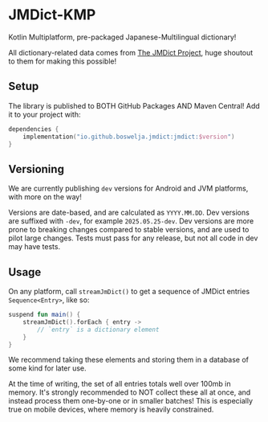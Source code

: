 # JMDict-KMP

Kotlin Multiplatform, pre-packaged Japanese-Multilingual dictionary!

All dictionary-related data comes from [The JMDict Project](https://www.edrdg.org/jmdict/j_jmdict.html), huge shoutout to them for making this possible!

## Setup

The library is published to BOTH GitHub Packages AND Maven Central! Add it to your project with:

```kt
dependencies {
    implementation("io.github.boswelja.jmdict:jmdict:$version")
}
```

## Versioning

We are currently publishing `dev` versions for Android and JVM platforms, with more on the way!

Versions are date-based, and are calculated as `YYYY.MM.DD`. Dev versions are suffixed with `-dev`,
for example `2025.05.25-dev`. Dev versions are more prone to breaking changes compared to stable
versions, and are used to pilot large changes. Tests must pass for any release, but not all code in
dev may have tests.

## Usage

On any platform, call `streamJmDict()` to get a sequence of JMDict entries `Sequence<Entry>`, like so:

```kt
suspend fun main() {
    streamJmDict().forEach { entry ->
        // `entry` is a dictionary element
    }
}
```

We recommend taking these elements and storing them in a database of some kind for later use.

At the time of writing, the set of all entries totals well over 100mb in memory. It's strongly
recommended to NOT collect these all at once, and instead process them one-by-one or in smaller
batches! This is especially true on mobile devices, where memory is heavily constrained.
